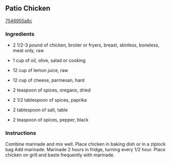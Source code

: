 ## Patio Chicken

[7546955a8c](http://www.food.com/recipe/patio-chicken-324114)

### Ingredients

 - 2 1/2-3 pound of chicken, broiler or fryers, breast, skinless, boneless, meat only, raw

 - 1 cup of oil, olive, salad or cooking

 - 12 cup of lemon juice, raw

 - 12 cup of cheese, parmesan, hard

 - 2 teaspoon of spices, oregano, dried

 - 2 1/2 tablespoon of spices, paprika

 - 2 tablespoon of salt, table

 - 2 teaspoon of spices, pepper, black

### Instructions

Combine marinade and mix well. Place chicken in baking dish or in a ziplock bag Add marinade. Marinade 2 hours in fridge, turning every 1/2 hour. Place chicken on grill and baste frequently with marinade.